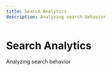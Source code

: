 ```yaml
---
title: Search Analytics
description: Analyzing search behavior
---
```


# Search Analytics

Analyzing search behavior